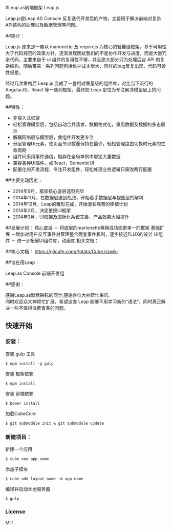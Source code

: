 #Leap.as前端框架 Leap.js

Leap.js是Leap AS Console 反复迭代开发后的产物，主要用于解决前端对复杂API结构的处理以及数据管理等问题。

##简介：

Leap.js 原来是一套以 marionette 及 requirejs 为核心的轻量级框架，基于可用性大于代码规范的政策方针，逐渐发现困扰我们的不是协作开发与进度，而是大量冗余代码。主要来自于 ui 组件的复用性不够，并且绝大部分只为处理后台 API 的复杂结构。随后带来一系列问题包括维护成本增大，同样的bug反复出现，代码可读性极差。

经过几次重构后 Leap.js 变成了一套相对重量级的组件库，对比当下流行的 AngularJS，React 等一些列框架，最终把 Leap 定位为专注解决模型层上的问题。

##特性：

- 非侵入式框架
- 轻松管理模型层，包括自动合并请求，数据格式化，重用数据及数据的多态展示
- 解耦网络层与模型层，使组件开发更专注
- 分层管理UI元素，使页面节点数量保持在最少，轻松管理路由切换时元素的生命周期
- 组件间采用事件通信，抛弃在全局单例中绑定大量数据
- 兼容各种UI插件，如React，SemanticUI
- 配置化的开发流程，专注开发组件，轻松处理业务逻辑只需改两行配置

##主要变动历史：

- 2014年9月，框架核心底层选型完毕
- 2014年11月，在数据层遇到瓶颈，开始着手数据层与视图层的解耦
- 2014年12月，Leap的雏形完成，开始漫长痛苦的移植计划
- 2014年2月，决定更换UI框架
- 2014年3月，UI框架及国际化系统完善，产品效果大幅提升

##发展计划：
核心底层 － 将底层的marionette等换成功能更单一的框架
基础扩展 －增加对用户交互事件对管理整合两套事件机制，逐步接近FLUX的设计
UI组件 － 进一步拓展UI组件库，动画库
相关文档：

##核心文档：
<https://gitcafe.com/Potato/Cube.js/wiki>

##谁在用Leap：

Leap.as Console 前端开发组

##感谢：

感谢Leap.as默默耕耘的同学,感谢各位大神帮忙采坑.  
同时欢迎众大神帮忙扩展，希望这套 Leap 能够不用学习新的“语法”，同时真正解决一些不值得浪费青春的问题。    

## 快速开始

### 安装：  
安装 gulp 工具  
```  
$ npm install -g gulp    
```  
安装 框架依赖  
```
$ npm install 
```  
安装 前端依赖  
```  
$ bower install
```  
加载CubeCore  
```  
$ git submodule init & git submodule update
```  
### 新建项目：  
新建一个应用   
```
$ cube new app_name
```  
添加子模块  
```
$ cube add layout_name -m app_name
```  
编译并启动本地服务器  
```
$ gulp
```

### License

MIT